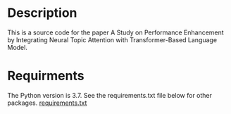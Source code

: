 # Description
This is a source code for the paper A Study on Performance Enhancement by Integrating Neural Topic Attention with Transformer-Based Language Model.

# Requirments
The Python version is 3.7.
See the requirements.txt file below for other packages.
[requirements.txt ](https://github.com/Umdolphin/School_project.git)  

